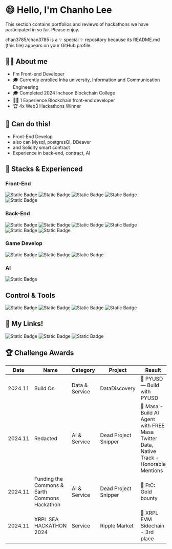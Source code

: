 # 😄 Hello, I'm Chanho Lee
This section contains portfolios and reviews of hackathons we have participated in so far. Please enjoy.

chan3785/chan3785 is a ✨ special ✨ repository because its README.md (this file) appears on your GitHub profile.

## 👨‍💻 About me 
- I'm Front-end Developer
- 🎓 Currently enrolled Inha university, Information and Communication Engineering
- 🎓 Completed 2024 Incheon Blockchain College
- 👨‍💻 1 Experience Blockchain front-end developer
- 🏆 4x Web3 Hackathons Winner

## 🤠 Can do this!
- Front-End Develop
- also can Mysql, postgresQl, DBeaver
- and Solidity smart contract
- Experience in back-end, contract, AI

## 🥞 Stacks & Experienced
### Front-End
<img alt="Static Badge" src="https://img.shields.io/badge/JavaScript-%22%22?style=flat&logo=JavaScript&logoColor=white&color=F7DF1E"> <img alt="Static Badge" src="https://img.shields.io/badge/TypeScript-%22%22?style=flat&logo=TypeScript&logoColor=white&color=3178C6"> <img alt="Static Badge" src="https://img.shields.io/badge/Next.js-%22%22?style=flat&logo=Next.js&logoColor=white&color=000000"> <img alt="Static Badge" src="https://img.shields.io/badge/React-%22%22?style=flat&logo=React&logoColor=white&color=61DAFB"> <img alt="Static Badge" src="https://img.shields.io/badge/HTML5-%22%22?style=flat&logo=HTML5&logoColor=white&color=E34F26">
### Back-End
<img alt="Static Badge" src="https://img.shields.io/badge/MySQL-%22%22?style=flat&logo=MySQL&logoColor=white&color=4479A1"> <img alt="Static Badge" src="https://img.shields.io/badge/DBeaver-%22%22?style=flat&logo=DBeaver&logoColor=white&color=382923"> 
 <img alt="Static Badge" src="https://img.shields.io/badge/PostgreSQL-%22%22?style=flat&logo=PostgreSQL&logoColor=white&color=4169E1"> <img alt="Static Badge" src="https://img.shields.io/badge/Firebase-%22%22?style=flat&logo=Firebase&color=DD2C00">
<img alt="Static Badge" src="https://img.shields.io/badge/PocketBase-%22%22?style=flat&logo=PocketBase&logoColor=black&color=B8DBE4"> <img alt="Static Badge" src="https://img.shields.io/badge/Solidity-%22%22?style=flat&logo=Solidity&logoColor=white&color=363636"> 
### Game Develop
 <img alt="Static Badge" src="https://img.shields.io/badge/Android%20Studio-%22%22?style=flat&logo=Android%20Studio&logoColor=white&color=3DDC84"> <img alt="Static Badge" src="https://img.shields.io/badge/Unity-%22%22?style=flat&logo=Unity&logoColor=black&color=FFFFFF"> <img alt="Static Badge" src="https://img.shields.io/badge/Unreal%20Engine-%22%22?style=flat&logo=Unreal%20Engine&logoColor=white&color=0E1128">
### AI
<img alt="Static Badge" src="https://img.shields.io/badge/Python-%22%22?style=flat&logo=Python&logoColor=white&color=3776AB"> 

## Control & Tools
<img alt="Static Badge" src="https://img.shields.io/badge/Notion-%22%22?style=flat&logo=Notion&logoColor=000000&color=white"> <img alt="Static Badge" src="https://img.shields.io/badge/Obsidian-%22%22?style=flat&logo=Obsidian&color=7C3AED"> <img alt="Static Badge" src="https://img.shields.io/badge/Google%20Meet-%22%22?style=flat&logo=Google%20Meet&color=00897B">
<img alt="Static Badge" src="https://img.shields.io/badge/Linux-%22%22?style=flat&logo=Linux&logoColor=black&color=FCC624">


## 🔗 My Links!
<img alt="Static Badge" src="https://img.shields.io/badge/chan3785-%22%22?style=flat&logo=X&color=000000&link=https%3A%2F%2Fx.com%2Fchan3785"> <img alt="Static Badge" src="https://img.shields.io/badge/Telegram-%22%22?style=flat&logo=Telegram&logoColor=white&color=26A5E4"> <img alt="Static Badge" src="https://img.shields.io/badge/chan3785-%22%22?style=flat&logo=Gmail&logoColor=white&color=EA4335&link=chanho3785%40gmail.com">

## 🏆 Challenge Awards
| Date       | Name                              | Category          | Project        | Result                                       | Review        |
|------------|-----------------------------------|-------------------|----------------|---------------------------------------------|---------------|
| 2024.11    | Build On                         | Data & Service    | DataDiscovery  | 🥇 PYUSD — Build with PYUSD                | [See more...](#) |
| 2024.11    | Redacted      | AI & Service | Dead Project Snipper | 🥇 Masa - Build AI Agent with FREE Masa Twitter Data, Native Track - Honorable Mentions | [See more...](#) |
| 2024.11    | Funding the Commons & Earth Commons Hackathon | AI & Service  | Dead Project Snipper  | 🥇 FtC: Gold bounty       | [See more...](#) |
| 2024.11    | XRPL SEA HACKATHON 2024          | Service           | Ripple Market  | 🥉 XRPL EVM Sidechain - 3rd place          | [See more...](#) |











